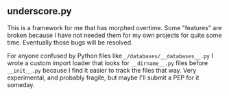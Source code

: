 
underscore.py
-------------

This is a framework for me that has morphed overtime. Some "features" are broken because I have not needed them for my own projects for quite some time. Eventually those bugs will be resolved.

For anyone confused by Python files like `_/databases/__databases__.py` I wrote a custom import loader that looks for `__dirname__.py` files before `__init__.py` because I find it easier to track the files that way. Very experimental, and probably fragile, but maybe I'll submit a PEP for it someday.
